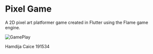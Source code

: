 # Pixel Game

A 2D pixel art platformer game created in Flutter using the Flame game engine.

![GamePlay](https://github.com/AdoCaice/MIS/assets/63158828/3eff69fd-75ec-4a90-8969-4c8b65a29412)


Hamdija Caice 191534
